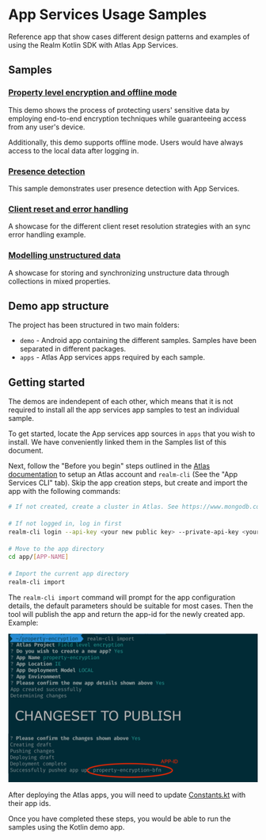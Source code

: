 # App Services Usage Samples

Reference app that show cases different design patterns and examples of using the Realm Kotlin SDK with Atlas App Services.

## Samples

### [Property level encryption and offline mode](apps/property-encryption/README.md)

This demo shows the process of protecting users' sensitive data by employing end-to-end encryption techniques while guaranteeing access from any user's device.

Additionally, this demo supports offline mode. Users would have always access to the local data after logging in.

### [Presence detection](apps/presence-detection/README.md)

This sample demonstrates user presence detection with App Services.

### [Client reset and error handling](apps/error-handling/README.md)

A showcase for the different client reset resolution strategies with an sync error handling example.

### [Modelling unstructured data](apps/dynamic-data/README.md)

A showcase for storing and synchronizing unstructure data through collections in mixed properties.

## Demo app structure

The project has been structured in two main folders:

- `demo` - Android app containing the different samples. Samples have been separated in different packages.
- `apps` - Atlas App services apps required by each sample.

## Getting started

The demos are indendepent of each other, which means that it is not required to install all the app services app samples to test an individual sample.

To get started, locate the App services app sources in `apps` that you wish to install. We have conveniently linked them in the Samples list of this document.

Next, follow the "Before you begin" steps outlined in the [Atlas documentation](https://www.mongodb.com/docs/atlas/app-services/apps/create/) to setup an Atlas account and `realm-cli` (See the "App Services CLI" tab). Skip the app creation steps, but create and import the app with the following commands:

```bash
# If not created, create a cluster in Atlas. See https://www.mongodb.com/basics/clusters/mongodb-cluster-setup#creating-a-mongodb-cluster

# If not logged in, log in first
realm-cli login --api-key <your new public key> --private-api-key <your new private key>

# Move to the app directory
cd app/[APP-NAME]

# Import the current app directory
realm-cli import 
```

The `realm-cli import` command will prompt for the app configuration details, the default parameters should be suitable for most cases. Then the tool will publish the app and return the app-id for the newly created app. Example:

![alt text](Screenshots/import-app-console-example.png "Console output")

After deploying the Atlas apps, you will need to update [Constants.kt](demo/src/main/java/io/realm/appservicesusagesamples/Constants.kt) with their app ids.

Once you have completed these steps, you would be able to run the samples using the Kotlin demo app.

